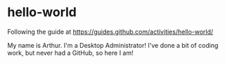 # hello-world
Following the guide at https://guides.github.com/activities/hello-world/

My name is Arthur. I'm a Desktop Administrator! I've done a bit of coding work, but never had a GitHub, so here I am!
